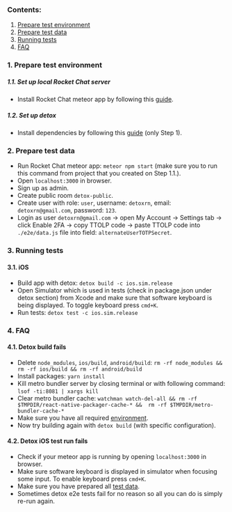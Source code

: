 ### Contents:
1. [Prepare test environment](##-1.-Prepare-test-environment)
2. [Prepare test data](##-2.-Prepare-test-data)
3. [Running tests](##-3.-Running-tests)
4. [FAQ](##-FAQ)

### 1. Prepare test environment
##### 1.1. Set up local Rocket Chat server
* Install Rocket Chat meteor app by following this [guide](https://rocket.chat/docs/developer-guides/quick-start).

##### 1.2. Set up detox
* Install dependencies by following this [guide](https://github.com/wix/Detox/blob/master/docs/Introduction.GettingStarted.md#step-1-install-dependencies) (only Step 1).

### 2. Prepare test data
* Run Rocket Chat meteor app: `meteor npm start` (make sure you to run this command from project that you created on Step 1.1.).
* Open `localhost:3000` in browser.
* Sign up as admin.
* Create public room `detox-public`.
* Create user with role: `user`, username: `detoxrn`, email: `detoxrn@gmail.com`, password: `123`.
* Login as user `detoxrn@gmail.com` -> open My Account -> Settings tab -> click Enable 2FA -> copy TTOLP code -> paste TTOLP code into `./e2e/data.js` file into field: `alternateUserTOTPSecret`.

### 3. Running tests
#### 3.1. iOS
* Build app with detox: `detox build -c ios.sim.release`
* Open Simulator which is used in tests (check in package.json under detox section) from Xcode and make sure that software keyboard is being displayed. To toggle keyboard press `cmd+K`.
* Run tests: `detox test -c ios.sim.release`

### 4. FAQ
#### 4.1. Detox build fails
* Delete `node_modules`, `ios/build`, `android/build`: 
`rm -rf node_modules && rm -rf ios/build && rm -rf android/build`
* Install packages: `yarn install`
* Kill metro bundler server by closing terminal or with following command: `lsof -ti:8081 | xargs kill` 
* Clear metro bundler cache: `watchman watch-del-all && rm -rf $TMPDIR/react-native-packager-cache-* &&  rm -rf $TMPDIR/metro-bundler-cache-*`
* Make sure you have all required [environment](##-1.-Prepare-test-environment).
* Now try building again with `detox build` (with specific configuration).

#### 4.2. Detox iOS test run fails
* Check if your meteor app is running by opening `localhost:3000` in browser.
* Make sure software keyboard is displayed in simulator when focusing some input. To enable keyboard press `cmd+K`.
* Make sure you have prepared all [test data](##-2.-Prepare-test-data).
* Sometimes detox e2e tests fail for no reason so all you can do is simply re-run again.

